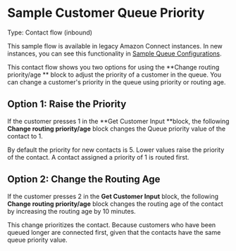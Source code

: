 # Sample Customer Queue Priority<a name="sample-customer-queue-priority"></a>

Type: Contact flow \(inbound\)

This sample flow is available in legacy Amazon Connect instances\. In new instances, you can see this functionality in [Sample Queue Configurations](sample-queue-configurations.md)\.

This contact flow shows you two options for using the **Change routing priority/age ** block to adjust the priority of a customer in the queue\. You can change a customer's priority in the queue using priority or routing age\.

## Option 1: Raise the Priority<a name="option1-sample-customer-queue-priority"></a>

If the customer presses 1 in the **Get Customer Input **block, the following **Change routing priority/age** block changes the Queue priority value of the contact to 1\.

By default the priority for new contacts is 5\. Lower values raise the priority of the contact\. A contact assigned a priority of 1 is routed first\.

## Option 2: Change the Routing Age<a name="option2-sample-customer-queue-priority"></a>

If the customer presses 2 in the **Get Customer Input** block, the following **Change routing priority/age** block changes the routing age of the contact by increasing the routing age by 10 minutes\.

This change prioritizes the contact\. Because customers who have been queued longer are connected first, given that the contacts have the same queue priority value\.